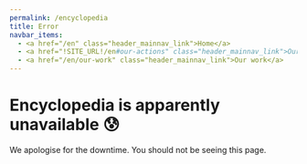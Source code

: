 ```yaml
---
permalink: /encyclopedia
title: Error
navbar_items:
  - <a href="/en" class="header_mainnav_link">Home</a>
  - <a href="!SITE_URL!/en#our-actions" class="header_mainnav_link">Our actions</a>
  - <a href="/en/our-work" class="header_mainnav_link">Our work</a>
---
```


# Encyclopedia is apparently unavailable 😰

We apologise for the downtime. You should not be seeing this page.

<!-- This page is compiled mostly to allow internal links checks. It will be overridden at server level in production. -->
